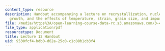 ```yaml
---
content_type: resource
description: Handout accompanying a lecture on recrystallization, nucleation, grain
  growth, and the effects of temperature, strain, grain size, and impurities.
file: /media/https%3A/open-learning-course-data-rc.s3.amazonaws.com/3-40j-physical-metallurgy-fall-2009/9530fcf4bdb0d62a25c0c1c88b1cb3f4_MIT3_40JF09_fig12.pdf
file_type: application/pdf
resourcetype: Document
title: Lecture 12 Handout
uid: 9530fcf4-bdb0-d62a-25c0-c1c88b1cb3f4
---
```

